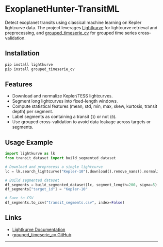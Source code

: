 # ExoplanetHunter-TransitML

Detect exoplanet transits using classical machine learning on Kepler lightcurve data. The project leverages [Lightkurve](https://docs.lightkurve.org/) for lightcurve retrieval and preprocessing, and [grouped_timeserie_cv](https://github.com/zenta-ab/grouped_timeserie_cv) for grouped time series cross-validation.

## Installation

```bash
pip install lightkurve
pip install grouped_timeserie_cv
```

## Features

* Download and normalize Kepler/TESS lightcurves.
* Segment long lightcurves into fixed-length windows.
* Compute statistical features (mean, std, min, max, skew, kurtosis, transit depth) per segment.
* Label segments as containing a transit (`1`) or not (`0`).
* Use grouped cross-validation to avoid data leakage across targets or segments.

## Usage Example

```python
import lightkurve as lk
from transit_dataset import build_segmented_dataset

# Download and preprocess a single lightcurve
lc = lk.search_lightcurve("Kepler-10").download().remove_nans().normalize()

# Build segmented dataset
df_segments = build_segmented_dataset(lc, segment_length=200, sigma=5)
df_segments["target_id"] = "Kepler-10"

# Save to CSV
df_segments.to_csv("transit_segments.csv", index=False)
```

## Links

* [Lightkurve Documentation](https://docs.lightkurve.org/)
* [grouped_timeserie_cv GitHub](https://github.com/zenta-ab/grouped_timeserie_cv)

---
